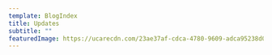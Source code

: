 ```yaml
---
template: BlogIndex
title: Updates
subtitle: ""
featuredImage: https://ucarecdn.com/23ae37af-cdca-4780-9609-adca95238d0c/
---
```

